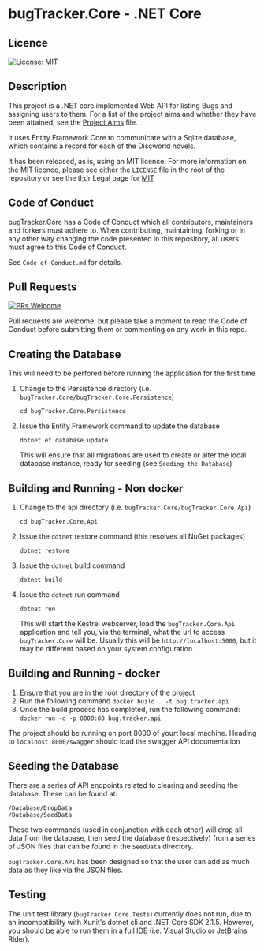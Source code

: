 # bugTracker.Core - .NET Core

## Licence

[![License: MIT](https://img.shields.io/cran/l/devtools.svg)](https://opensource.org/licenses/GPL-3.0)

## Description

This project is a .NET core implemented Web API for listing Bugs and assigning users to them. For a list of the project aims and whether they have been attained, see the [Project Aims](./ProjectAims.md) file.

It uses Entity Framework Core to communicate with a Sqlite database, which contains a record for each of the Discworld novels.

It has been released, as is, using an MIT licence. For more information on the MIT licence, please see either the `LICENSE` file in the root of the repository or see the tl;dr Legal page for [MIT](https://tldrlegal.com/license/mit-license)

## Code of Conduct
bugTracker.Core has a Code of Conduct which all contributors, maintainers and forkers must adhere to. When contributing, maintaining, forking or in any other way changing the code presented in this repository, all users must agree to this Code of Conduct.

See `Code of Conduct.md` for details.

## Pull Requests

[![PRs Welcome](https://img.shields.io/badge/PRs-welcome-brightgreen.svg?style=flat-square)](http://makeapullrequest.com)

Pull requests are welcome, but please take a moment to read the Code of Conduct before submitting them or commenting on any work in this repo.

## Creating the Database

This will need to be perfored before running the application for the first time

1. Change to the Persistence directory (i.e. `bugTracker.Core/bugTracker.Core.Persistence`)

    `cd bugTracker.Core.Persistence`

1. Issue the Entity Framework command to update the database

    `dotnet ef database update`

    This will ensure that all migrations are used to create or alter the local database instance, ready for seeding (see `Seeding the Database`)

## Building and Running - Non docker

1. Change to the api directory (i.e. `bugTracker.Core/bugTracker.Core.Api`)

    `cd bugTracker.Core.Api`

1. Issue the `dotnet` restore command (this resolves all NuGet packages)

    `dotnet restore`

1. Issue the `dotnet` build command

    `dotnet build`

1. Issue the `dotnet` run command

    `dotnet run`

    This will start the Kestrel webserver, load the `bugTracker.Core.Api` application and tell you, via the terminal, what the url to access `bugTracker.Core` will be. Usually this will be `http://localhost:5000`, but it may be different based on your system configuration.

## Building and Running - docker

1. Ensure that you are in the root directory of the project
1. Run the following command `docker build . -t bug.tracker.api`
1. Once the build process has completed, run the following command: `docker run -d -p 8000:80 bug.tracker.api`

The project should be running on port 8000 of yourt local machine. Heading to `localhost:8000/swagger` should load the swagger API documentation

## Seeding the Database

There are a series of API endpoints related to clearing and seeding the database. These can be found at:

    /Database/DropData
    /Database/SeedData

These two commands (used in conjunction with each other) will drop all data from the database, then seed the database (respectively) from a series of JSON files that can be found in the `SeedData` directory.

`bugTracker.Core.API` has been designed so that the user can add as much data as they like via the JSON files.

## Testing

The unit test library (`bugTracker.Core.Tests`) currently does not run, due to an incompatibility with Xunit's dotnet cli and .NET Core SDK 2.1.5. However, you should be able to run them in a full IDE (i.e. Visual Studio or JetBrains Rider).
